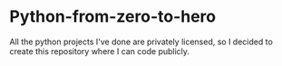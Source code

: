 # Python-from-zero-to-hero
All the python projects I've done are privately licensed, so I decided to create this repository where I can code publicly.
